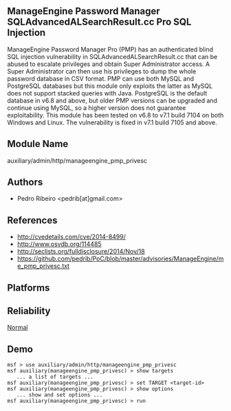 ## ManageEngine Password Manager SQLAdvancedALSearchResult.cc Pro SQL Injection

ManageEngine Password Manager Pro (PMP) has an authenticated 
blind SQL injection vulnerability in 
SQLAdvancedALSearchResult.cc that can be abused to escalate 
privileges and obtain Super Administrator access. A Super 
Administrator can then use his privileges to dump the whole 
password database in CSV format. PMP can use both MySQL and 
PostgreSQL databases but this module only exploits the 
latter as MySQL does not support stacked queries with Java. 
PostgreSQL is the default database in v6.8 and above, but 
older PMP versions can be upgraded and continue using MySQL, 
so a higher version does not guarantee exploitability. This 
module has been tested on v6.8 to v7.1 build 7104 on both 
Windows and Linux. The vulnerability is fixed in v7.1 build 
7105 and above.


## Module Name
auxiliary/admin/http/manageengine_pmp_privesc

## Authors
* Pedro Ribeiro <pedrib[at]gmail.com>


## References
* http://cvedetails.com/cve/2014-8499/
* http://www.osvdb.org/114485
* http://seclists.org/fulldisclosure/2014/Nov/18
* https://github.com/pedrib/PoC/blob/master/advisories/ManageEngine/me_pmp_privesc.txt




## Platforms


## Reliability
[Normal](https://github.com/rapid7/metasploit-framework/wiki/Exploit-Ranking)

## Demo

```
msf > use auxiliary/admin/http/manageengine_pmp_privesc
msf auxiliary(manageengine_pmp_privesc) > show targets
   ... a list of targets ...
msf auxiliary(manageengine_pmp_privesc) > set TARGET <target-id>
msf auxiliary(manageengine_pmp_privesc) > show options
   ... show and set options ...
msf auxiliary(manageengine_pmp_privesc) > run
```
    
    